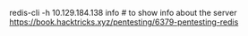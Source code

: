 redis-cli -h  10.129.184.138 
info         #  to show info about the server 
https://book.hacktricks.xyz/pentesting/6379-pentesting-redis

